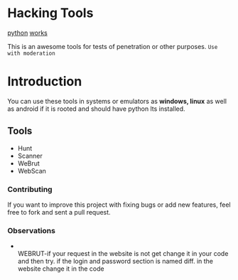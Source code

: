# Hacking Tools

[python](https://img.shields.io/badge/Python-3776AB?style=for-the-badge&logo=python&logoColor=white)
[works](https://img.shields.io/badge/works-win%20linux%20termux-blue)

This is an awesome tools for tests of penetration or other purposes. `Use with moderation`

# Introduction

You can use these tools in systems or emulators as <b>windows, linux</b> as well as android if it is rooted and should have python lts installed.

## Tools

- Hunt
- Scanner
- WeBrut
- WebScan

### Contributing

If you want to improve this project with fixing bugs or add new features, feel free to fork and sent a pull request.

### Observations

* <br>WEBRUT-if</b> your request in the website is not get change it in your code and then try. if the login and password section is named diff. in the website change it in the code

